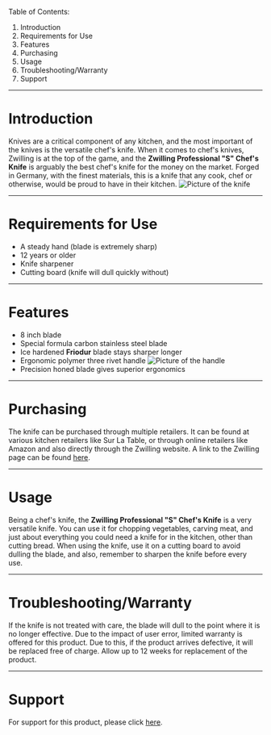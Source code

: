 Table of Contents:
1. Introduction
2. Requirements for Use
3. Features
4. Purchasing
5. Usage
6. Troubleshooting/Warranty
7. Support
___
# Introduction
Knives are a critical component of any kitchen, and the most important of the knives is the versatile chef's knife. When it comes to chef's knives, Zwilling is at the top of the game, and the **Zwilling Professional "S" Chef's Knife** is arguably the best chef's knife for the money on the market. Forged in Germany, with the finest materials, this is a knife that any cook, chef or otherwise, would be proud to have in their kitchen.
![Picture of the knife](https://www.zwilling.com/dw/image/v2/BCGV_PRD/on/demandware.static/-/Sites-zwilling-master-catalog/default/dwa1bf2e5f/images/large/31021-200-0_1.jpg?sw=1350)
___
# Requirements for Use
- A steady hand (blade is extremely sharp)
- 12 years or older
- Knife sharpener
- Cutting board (knife will dull quickly without)
___
# Features
- 8 inch blade
- Special formula carbon stainless steel blade
- Ice hardened **Friodur** blade stays sharper longer
- Ergonomic polymer three rivet handle
![Picture of the handle](https://kitchenknifeguru.com/wp-content/uploads/2018/11/IMG_1846_web.jpg)
- Precision honed blade gives superior ergonomics
___
# Purchasing
The knife can be purchased through multiple retailers. It can be found at various kitchen retailers like Sur La Table, or through online retailers like Amazon and also directly through the Zwilling website. A link to the Zwilling page can be found [here](https://www.zwilling.com/us/zwilling-professional-s-8-inch-chefs-knife-31021-203/31021-203-0.html?cgid=cutlery_chefs-knives#start=1).
___
# Usage
Being a chef's knife, the **Zwilling Professional "S" Chef's Knife** is a very versatile knife. You can use it for chopping vegetables, carving meat, and just about everything you could need a knife for in the kitchen, other than cutting bread. When using the knife, use it on a cutting board to avoid dulling the blade, and also, remember to sharpen the knife before every use.
___
# Troubleshooting/Warranty
If the knife is not treated with care, the blade will dull to the point where it is no longer effective. Due to the impact of user error, limited warranty is offered for this product. Due to this, if the product arrives defective, it will be replaced free of charge. Allow up to 12 weeks for replacement of the product.
___
# Support
For support for this product, please click [here](https://www.zwilling.com/us/contact-form.html).
